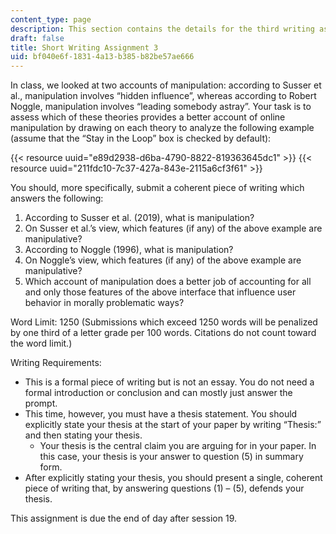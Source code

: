 ```yaml
---
content_type: page
description: This section contains the details for the third writing assignment.
draft: false
title: Short Writing Assignment 3
uid: bf040e6f-1831-4a13-b385-b82be57ae666
---
```

In class, we looked at two accounts of manipulation: according to Susser et al., manipulation involves “hidden influence”, whereas according to Robert Noggle, manipulation involves “leading somebody astray”. Your task is to assess which of these theories provides a better account of online manipulation by drawing on each theory to analyze the following example (assume that the “Stay in the Loop” box is checked by default):

{{< resource uuid="e89d2938-d6ba-4790-8822-819363645dc1" >}}
{{< resource uuid="211fdc10-7c37-427a-843e-2115a6cf3f61" >}}

You should, more specifically, submit a coherent piece of writing which answers the following:

1. According to Susser et al. (2019), what is manipulation?
2. On Susser et al.’s view, which features (if any) of the above example are manipulative?
3. According to Noggle (1996), what is manipulation?
4. On Noggle’s view, which features (if any) of the above example are manipulative?
5. Which account of manipulation does a better job of accounting for all and only those features of the above interface that influence user behavior in morally problematic ways?

Word Limit: 1250 (Submissions which exceed 1250 words will be penalized by one third of a letter grade per 100 words. Citations do not count toward the word limit.)

Writing Requirements: 

- This is a formal piece of writing but is not an essay. You do not need a formal introduction or conclusion and can mostly just answer the prompt.
- This time, however, you must have a thesis statement. You should explicitly state your thesis at the start of your paper by writing “Thesis:” and then stating your thesis.
    - Your thesis is the central claim you are arguing for in your paper. In this case, your thesis is your answer to question (5) in summary form.
- After explicitly stating your thesis, you should present a single, coherent piece of writing that, by answering questions (1) – (5), defends your thesis.

This assignment is due the end of day after session 19.